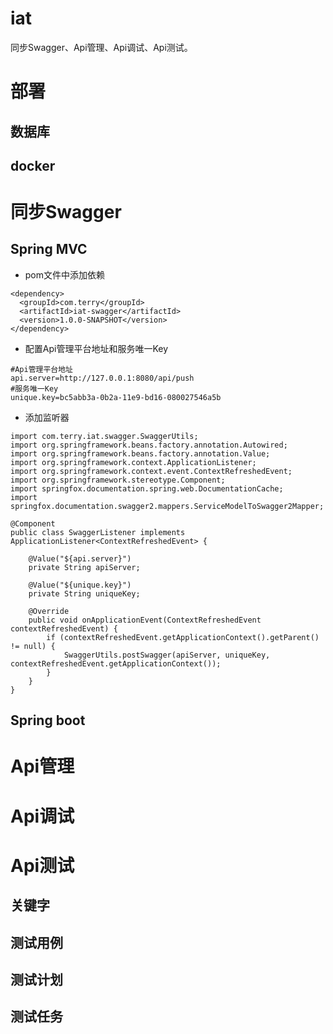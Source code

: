 # iat
同步Swagger、Api管理、Api调试、Api测试。
# 部署
## 数据库

## docker

# 同步Swagger
## Spring MVC
+ pom文件中添加依赖
```
<dependency>
  <groupId>com.terry</groupId>
  <artifactId>iat-swagger</artifactId>
  <version>1.0.0-SNAPSHOT</version>
</dependency>
```
+ 配置Api管理平台地址和服务唯一Key
```
#Api管理平台地址
api.server=http://127.0.0.1:8080/api/push
#服务唯一Key
unique.key=bc5abb3a-0b2a-11e9-bd16-080027546a5b
```
+ 添加监听器
```
import com.terry.iat.swagger.SwaggerUtils;
import org.springframework.beans.factory.annotation.Autowired;
import org.springframework.beans.factory.annotation.Value;
import org.springframework.context.ApplicationListener;
import org.springframework.context.event.ContextRefreshedEvent;
import org.springframework.stereotype.Component;
import springfox.documentation.spring.web.DocumentationCache;
import springfox.documentation.swagger2.mappers.ServiceModelToSwagger2Mapper;

@Component
public class SwaggerListener implements ApplicationListener<ContextRefreshedEvent> {
    
    @Value("${api.server}")
    private String apiServer;

    @Value("${unique.key}")
    private String uniqueKey;

    @Override
    public void onApplicationEvent(ContextRefreshedEvent contextRefreshedEvent) {
        if (contextRefreshedEvent.getApplicationContext().getParent() != null) {
            SwaggerUtils.postSwagger(apiServer, uniqueKey, contextRefreshedEvent.getApplicationContext());
        }
    }
}

```

## Spring boot

# Api管理

# Api调试

# Api测试

## 关键字

## 测试用例

## 测试计划

## 测试任务
